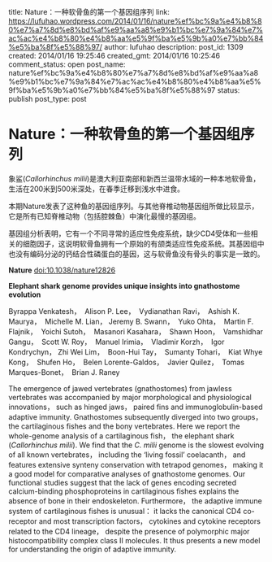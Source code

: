 title: Nature：一种软骨鱼的第一个基因组序列
link: https://lufuhao.wordpress.com/2014/01/16/nature%ef%bc%9a%e4%b8%80%e7%a7%8d%e8%bd%af%e9%aa%a8%e9%b1%bc%e7%9a%84%e7%ac%ac%e4%b8%80%e4%b8%aa%e5%9f%ba%e5%9b%a0%e7%bb%84%e5%ba%8f%e5%88%97/
author: lufuhao
description: 
post_id: 1309
created: 2014/01/16 19:25:46
created_gmt: 2014/01/16 10:25:46
comment_status: open
post_name: nature%ef%bc%9a%e4%b8%80%e7%a7%8d%e8%bd%af%e9%aa%a8%e9%b1%bc%e7%9a%84%e7%ac%ac%e4%b8%80%e4%b8%aa%e5%9f%ba%e5%9b%a0%e7%bb%84%e5%ba%8f%e5%88%97
status: publish
post_type: post

# Nature：一种软骨鱼的第一个基因组序列

象鲨(_Callorhinchus milii_)是澳大利亚南部和新西兰温带水域的一种本地软骨鱼，生活在200米到500米深处，在春季迁移到浅水中进食。 

本期Nature发表了这种鱼的基因组序列。与其他脊椎动物基因组所做比较显示，它是所有已知脊椎动物（包括腔棘鱼）中演化最慢的基因组。 

基因组分析表明，它有一个不同寻常的适应性免疫系统，缺少CD4受体和一些相关的细胞因子，这说明软骨鱼拥有一个原始的有颌类适应性免疫系统。其基因组中也没有编码分泌的钙结合性磷蛋白的基因，这与软骨鱼没有骨头的事实是一致的。 

**Nature** [doi:10.1038/nature12826](http://www.nature.com/nature/journal/v505/n7482/full/nature12826.html)

**Elephant shark genome provides unique insights into gnathostome evolution**

Byrappa Venkatesh，  Alison P. Lee，  Vydianathan Ravi，  Ashish K. Maurya，  Michelle M. Lian， Jeremy B. Swann，  Yuko Ohta，  Martin F. Flajnik，  Yoichi Sutoh，  Masanori Kasahara，  Shawn Hoon，  Vamshidhar Gangu，  Scott W. Roy，  Manuel Irimia，  Vladimir Korzh，  Igor Kondrychyn， Zhi Wei Lim，  Boon-Hui Tay，  Sumanty Tohari，  Kiat Whye Kong，  Shufen Ho，  Belen Lorente-Galdos，  Javier Quilez，  Tomas Marques-Bonet，  Brian J. Raney 

The emergence of jawed vertebrates (gnathostomes) from jawless vertebrates was accompanied by major morphological and physiological innovations， such as hinged jaws， paired fins and immunoglobulin-based adaptive immunity. Gnathostomes subsequently diverged into two groups， the cartilaginous fishes and the bony vertebrates. Here we report the whole-genome analysis of a cartilaginous fish， the elephant shark (_Callorhinchus milii_). We find that the _C. milii_ genome is the slowest evolving of all known vertebrates， including the ‘living fossil’ coelacanth， and features extensive synteny conservation with tetrapod genomes， making it a good model for comparative analyses of gnathostome genomes. Our functional studies suggest that the lack of genes encoding secreted calcium-binding phosphoproteins in cartilaginous fishes explains the absence of bone in their endoskeleton. Furthermore， the adaptive immune system of cartilaginous fishes is unusual： it lacks the canonical CD4 co-receptor and most transcription factors， cytokines and cytokine receptors related to the CD4 lineage， despite the presence of polymorphic major histocompatibility complex class II molecules. It thus presents a new model for understanding the origin of adaptive immunity.